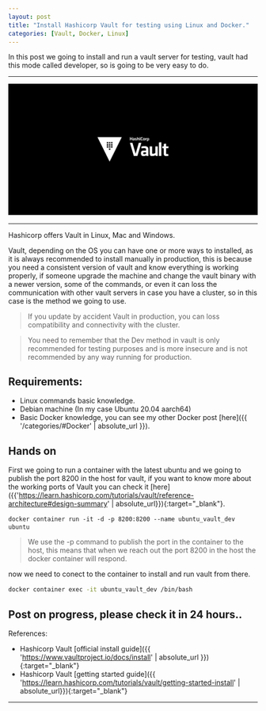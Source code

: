 ```yaml
---
layout: post
title: "Install Hashicorp Vault for testing using Linux and Docker."
categories: [Vault, Docker, Linux]
---
```

In this post we going to install and run a vault server for testing, vault had this mode called developer, so is going to be very easy to do.

* * *

![Docker Image](/assets/images/vault.png)

* * *

Hashicorp offers Vault in Linux, Mac and Windows.

Vault, depending on the OS you can have one or more ways to installed, as it is always recommended to install manually in production, this is because you need a consistent version of vault and know everything is working properly, if someone upgrade the machine and change the vault binary with a newer version, some of the commands, or even it can loss the communication with other vault servers in case you have a cluster, so in this case is the method we going to use.

> If you update by accident Vault in production, you can loss compatibility and connectivity with the cluster.


> You need to remember that the Dev method in vault is only recommended for testing purposes and is more insecure and is not recommended by any way running for production.

## [](#header-2)Requirements:

* Linux commands basic knowledge.
* Debian machine (In my case Ubuntu 20.04 aarch64)
* Basic Docker knowledge, you can see my other Docker post [here]({{ '/categories/#Docker' | absolute_url }}).

## [](#header-2)Hands on

First we going to run a container with the latest ubuntu and we going to publish the port 8200 in the host for vault, if you want to know more about the working ports of Vault you can check it [here]({{'https://learn.hashicorp.com/tutorials/vault/reference-architecture#design-summary' | absolute_url}}){:target="_blank"}.

```shell
docker container run -it -d -p 8200:8200 --name ubuntu_vault_dev ubuntu
```

> We use the -p command to publish the port in the container to the host, this means that when we reach out the port 8200 in the host the docker container will respond.

now we need to conect to the container to install and run vault from there.

```bash
docker container exec -it ubuntu_vault_dev /bin/bash
```

## [](#header-1) Post on progress, please check it in 24 hours..


References:

* Hashicorp Vault [official install guide]({{ 'https://www.vaultproject.io/docs/install' | absolute_url }}){:target="_blank"}
* Hashicorp Vault [getting started guide]({{ 'https://learn.hashicorp.com/tutorials/vault/getting-started-install' | absolute_url}}){:target="_blank"}

* * *
